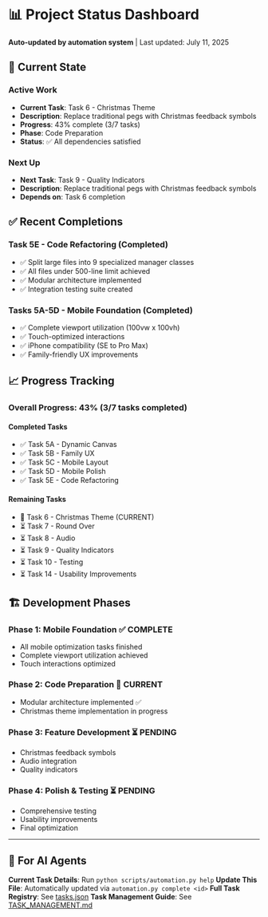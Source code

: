# 📊 Project Status Dashboard

**Auto-updated by automation system** | Last updated: July 11, 2025

## 🎯 Current State

### **Active Work**
- **Current Task**: Task 6 - Christmas Theme
- **Description**: Replace traditional pegs with Christmas feedback symbols
- **Progress**: 43% complete (3/7 tasks)
- **Phase**: Code Preparation
- **Status**: ✅ All dependencies satisfied

### **Next Up**
- **Next Task**: Task 9 - Quality Indicators
- **Description**: Replace traditional pegs with Christmas feedback symbols
- **Depends on**: Task 6 completion

## ✅ Recent Completions

### **Task 5E - Code Refactoring** (Completed)
- ✅ Split large files into 9 specialized manager classes
- ✅ All files under 500-line limit achieved
- ✅ Modular architecture implemented
- ✅ Integration testing suite created

### **Tasks 5A-5D - Mobile Foundation** (Completed)
- ✅ Complete viewport utilization (100vw x 100vh)
- ✅ Touch-optimized interactions
- ✅ iPhone compatibility (SE to Pro Max)
- ✅ Family-friendly UX improvements

## 📈 Progress Tracking

### **Overall Progress**: 43% (3/7 tasks completed)

#### **Completed Tasks**
- ✅ Task 5A - Dynamic Canvas
- ✅ Task 5B - Family UX  
- ✅ Task 5C - Mobile Layout
- ✅ Task 5D - Mobile Polish
- ✅ Task 5E - Code Refactoring

#### **Remaining Tasks**
- 🔄 Task 6 - Christmas Theme (CURRENT)
- ⏳ Task 7 - Round Over
- ⏳ Task 8 - Audio
- ⏳ Task 9 - Quality Indicators
- ⏳ Task 10 - Testing
- ⏳ Task 14 - Usability Improvements

## 🏗️ Development Phases

### **Phase 1: Mobile Foundation** ✅ COMPLETE
- All mobile optimization tasks finished
- Complete viewport utilization achieved
- Touch interactions optimized

### **Phase 2: Code Preparation** 🔄 CURRENT  
- Modular architecture implemented ✅
- Christmas theme implementation in progress

### **Phase 3: Feature Development** ⏳ PENDING
- Christmas feedback symbols
- Audio integration
- Quality indicators

### **Phase 4: Polish & Testing** ⏳ PENDING
- Comprehensive testing
- Usability improvements
- Final optimization

---

## 🤖 For AI Agents

**Current Task Details**: Run `python scripts/automation.py help`
**Update This File**: Automatically updated via `automation.py complete <id>`
**Full Task Registry**: See [tasks.json](tasks.json)
**Task Management Guide**: See [TASK_MANAGEMENT.md](TASK_MANAGEMENT.md)
